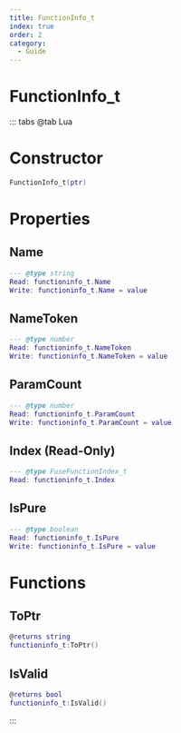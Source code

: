 ```yaml
---
title: FunctionInfo_t
index: true
order: 2
category:
  - Guide
---
```


# FunctionInfo_t

::: tabs
@tab Lua
# Constructor
```lua
FunctionInfo_t(ptr)
```
# Properties
## Name 
```lua
--- @type string
Read: functioninfo_t.Name
Write: functioninfo_t.Name = value
```
## NameToken 
```lua
--- @type number
Read: functioninfo_t.NameToken
Write: functioninfo_t.NameToken = value
```
## ParamCount 
```lua
--- @type number
Read: functioninfo_t.ParamCount
Write: functioninfo_t.ParamCount = value
```
## Index (Read-Only)
```lua
--- @type FuseFunctionIndex_t
Read: functioninfo_t.Index
```
## IsPure 
```lua
--- @type boolean
Read: functioninfo_t.IsPure
Write: functioninfo_t.IsPure = value
```
# Functions
## ToPtr
```lua
@returns string
functioninfo_t:ToPtr()
```
## IsValid
```lua
@returns bool
functioninfo_t:IsValid()
```

:::